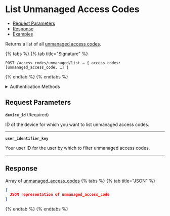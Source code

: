 # List Unmanaged Access Codes

- [Request Parameters](./#request-parameters)
- [Response](./#response)
- [Examples](./#examples)

Returns a list of all [unmanaged access codes](https://docs.seam.co/latest/capability-guides/smart-locks/access-codes/migrating-existing-access-codes).

{% tabs %}
{% tab title="Signature" %}
```
POST /access_codes/unmanaged/list ⇒ { access_codes: [unmanaged_access_code, …] }
```
{% endtab %}
{% endtabs %}

<details>

<summary>Authentication Methods</summary>

- API key
- Client session token
- Personal access token
  <br>Must also include the `seam-workspace` header in the request.

To learn more, see [Authentication](https://docs.seam.co/latest/api/authentication).
</details>

## Request Parameters

**`device_id`**  (Required)

ID of the device for which you want to list unmanaged access codes.

---

**`user_identifier_key`** 

Your user ID for the user by which to filter unmanaged access codes.

---


## Response

Array of [unmanaged\_access\_codes](./)
{% tabs %}
{% tab title="JSON" %}
```json
{
  JSON representation of unmanaged_access_code
}
```
{% endtab %}
{% endtabs %}
